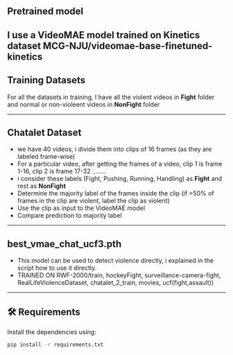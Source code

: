 ## Pretrained model
I use a VideoMAE model trained on Kinetics dataset **MCG-NJU/videomae-base-finetuned-kinetics**
---

## Training Datasets

For all the datasets in training, I have all the violent videos in **Fight** folder and normal or non-violeent videos in **NonFight** folder 

---

## Chatalet Dataset
- we have 40 videos, i divide them into clips of 16 frames (as they are labeled frame-wise)
- For a particular video, after getting the frames of a video, clip 1 is frame 1-16, clip 2 is frame 17-32 ........
- i consider these labels (Fight, Pushing, Running, Handling) as **Fight** and rest as **NonFight**
- Determine the majority label of the frames inside the clip (if >50% of frames in the clip are violent, label the clip as violent)  
- Use the clip as input to the VideoMAE model
- Compare prediction to majority label


---
## best_vmae_chat_ucf3.pth
- This model can be used to detect violence directly, i explained in the script how to use it directly.
- TRAINED ON RWF-2000/train, hockeyFight, surveillance-camera-fight, RealLifeViolenceDataset, chatalet_2_train, movies, ucf(fight,assault))

---
 
## 🛠 Requirements
Install the dependencies using:
```bash
pip install -r requirements.txt
